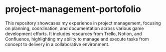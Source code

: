 # project-management-portofolio
This repository showcases my experience in project management, focusing on planning, coordination, and documentation across various game development efforts. It includes resources from Trello, Notion, and Confluence, highlighting my ability to manage and execute tasks from concept to delivery in a collaborative environment.
